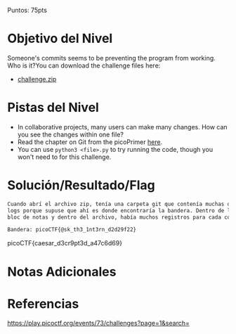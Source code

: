 Puntos: 75pts

# Objetivo del Nivel

Someone's commits seems to be preventing the program from working. Who is it?You can download the challenge files here:

- [challenge.zip](https://artifacts.picoctf.net/c_titan/156/challenge.zip)

# Pistas del Nivel

- In collaborative projects, many users can make many changes. How can you see the changes within one file?
- Read the chapter on Git from the picoPrimer [here](https://primer.picoctf.org/#_git_version_control).
- You can use `python3 <file>.py` to try running the code, though you won't need to for this challenge.

# Solución/Resultado/Flag

```bash
Cuando abrí el archivo zip, tenía una carpeta git que contenía muchas otras carpetas. Simplemente localicé el que decía
logs porque supuse que ahí es donde encontraría la bandera. Dentro de la carpeta, había un archivo con la etiqueta "HEAD" que abrí en
bloc de notas y dentro del archivo, había muchos registros para cada confirmación. El segundo registro del registro superior mostraba la bandera.

Bandera: picoCTF{@sk_th3_1nt3rn_d2d29f22}
```

picoCTF{caesar_d3cr9pt3d_a47c6d69}

# Notas Adicionales

# Referencias

https://play.picoctf.org/events/73/challenges?page=1&search=

